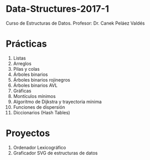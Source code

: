 # Data-Structures-2017-1
Curso de Estructuras de Datos.
Profesor: Dr. Canek Peláez Valdés

# Prácticas
 1. Listas
 2. Arreglos
 3. Pilas y colas
 4. Árboles binarios
 5. Árboles binarios rojinegros
 6. Árboles binarios AVL
 7. Gráficas
 8. Montículos mínimos
 9. Algoritmo de Dijkstra y trayectoria mínima
 10. Funciones de dispersión
 11. Diccionarios (Hash Tables) 

# Proyectos
  1. Ordenador Lexicográfico
  2. Graficador SVG de estructuras de datos
